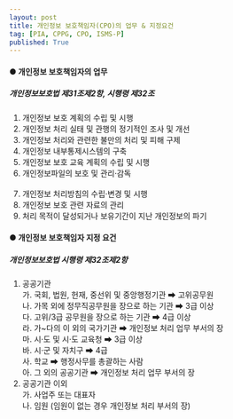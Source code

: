 ```yaml
---
layout: post
title: 개인정보 보호책임자(CPO)의 업무 & 지정요건
tag: [PIA, CPPG, CPO, ISMS-P]
published: True
---
```


#### ● 개인정보 보호책임자의 업무
##### _개인정보보호법 제31조제2항, 시행령 제32조_
<ol>
    <li>개인정보 보호 계획의 수립 및 시행</li>
    <li>개인정보 처리 실태 및 관행의 정기적인 조사 및 개선</li>
    <li>개인정보 처리와 관련한 불만의 처리 및 피해 구제</li>
    <li>개인정보 내부통제시스템의 구축</li>
    <li>개인정보 보호 교육 계획의 수립 및 시행</li>
    <li>개인정보파일의 보호 및 관리‧감독</li>
    <br>
    <li>개인정보 처리방침의 수립‧변경 및 시행</li>
    <li>개인정보 보호 관련 자료의 관리</li>
    <li>처리 목적이 달성되거나 보유기간이 지난 개인정보의 파기</li>
</ol>

<p></p>

#### ● 개인정보 보호책임자 지정 요건
##### _개인정보보호법 시행령 제32조제2항_
1. 공공기관  
    가. 국회, 법원, 헌재, 중선위 및 중앙행정기관 ⮕ 고위공무원  
    나. 가목 외에 정무직공무원을 장으로 하는 기관 ⮕ 3급 이상  
    다. 고위/3급 공무원을 장으로 하는 기관 ⮕ 4급 이상  
    라. 가~다의 이 외의 국가기관 ⮕ 개인정보 처리 업무 부서의 장  
    마. 시‧도 및 시‧도 교육청 ⮕ 3급 이상   
    바. 시‧군 및 자치구 ⮕ 4급   
    사. 학교 ⮕ 행정사무를 총괄하는 사람  
    아. 그 외의 공공기관 ⮕ 개인정보 처리 업무 부서의 장 
2. 공공기관 이외  
    가. 사업주 또는 대표자  
    나. 임원 (임원이 없는 경우 개인정보 처리 부서의 장)

